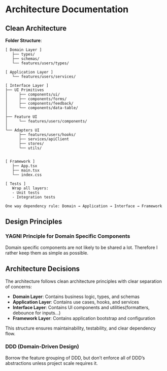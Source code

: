 # Architecture Documentation

## Clean Architecture

**Folder Structure**:

```
[ Domain Layer ]
   ├── types/
   ├── schemas/
   └── features/users/types/

[ Application Layer ]
   └── features/users/services/

[ Interface Layer ]
├── UI Primitives
│     ├── components/ui/
│     ├── components/forms/
│     ├── components/feedback/
│     └── components/data-table/
│
├── Feature UI
│     └── features/users/components/
│
└── Adapters UI
      ├── features/users/hooks/
      ├── services/apiClient
      ├── stores/
      └── utils/


[ Framework ]
   ├── App.tsx
   ├── main.tsx
   └── index.css

[ Tests ]
   Wrap all layers:
   - Unit tests
   - Integration tests

One way dependency rule: Domain → Application → Interface → Framework
```

## Design Principles

### YAGNI Principle for Domain Specific Components

Domain specific components are not likely to be shared a lot. Therefore I rather keep them as simple as possible.

## Architecture Decisions

The architecture follows clean architecture principles with clear separation of concerns:

- **Domain Layer**: Contains business logic, types, and schemas
- **Application Layer**: Contains use cases, hooks, and services
- **Interface Layer**: Contains UI components and utilities(formatters, debounce for inputs...)
- **Framework Layer**: Contains application bootstrap and configuration

This structure ensures maintainability, testability, and clear dependency flow.

### DDD (Domain-Driven Design)

Borrow the feature grouping of DDD, but don’t enforce all of DDD’s abstractions unless project scale requires it.

